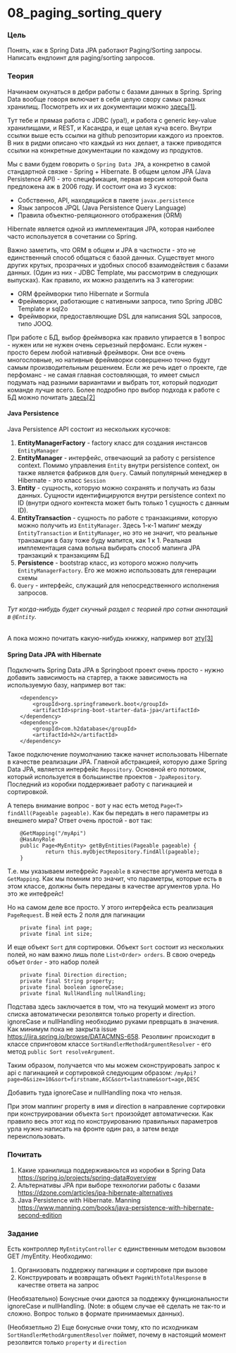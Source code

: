 # 08_paging_sorting_query

### Цель

Понять, как в Spring Data JPA работают Paging/Sorting запросы. Написать ендпоинт для paging/sorting запросов.

### Теория

Начинаем окунаться в дебри работы с базами данных в Spring. Spring Data вообще говоря включает в себя
целую свору самых разных хранилищ. Посмотреть их и их документации можно [здесь[1]](https://spring.io/projects/spring-data#overview).

Тут тебе и прямая работа с JDBC (ура!), и работа с generic key-value хранилищами, и REST, и Касандра, и еще целая куча всего.
Внутри ссылки выше есть ссылки на github репозитории каждого из проектов. В них в ридми описано что каждый из них делает, 
а также приводятся ссылки на конкретные документации по каждому из продуктов.

Мы с вами будем говорить о ```Spring Data JPA```, а конкретно в самой стандартной связке - Spring + Hibernate. В общем целом 
JPA (Java Persistence API) - это спецификация, первая версия которой была предложена аж в 2006 году. И состоит она из 3 кусков:
- Собственно, API, находящийся в пакете ```javax.persistence```
- Язык запросов JPQL (Java Persistence Query Language)
- Правила объектно-реляционного отображения (ORM)

Hibernate является одной из имплементация JPA, которая наиболее часто используется в сочетании со Spring.

Важно заметить, что ORM в общем и JPA в частности - это не единственный способ общаться с базой данных. Существует много 
других крутых, прозрачных и удобных способ взаимодействия с базами данных. (Один из них - JDBC Template, мы рассмотрим в следующих 
выпусках). Как правило, их можно разделить на 3 категории:
- ORM фреймворки типо Hibernate и Sormula
- Фреймворки, работающие с нативными запроса, типо Spring JDBC Template и sql2o
- Фреймворки, предоставляющие DSL для написания SQL запросов, типо JOOQ.

При работе с БД, выбор фреймворка как правило упирается в 1 вопрос - нужен или не нужен очень серьезный перфоманс. Если
нужен - просто берем любой нативный фреймворк. Они все очень многословные, но нативные фреймворки совершенно точно будут 
самым производительным решением. Если же речь идет о проекте, где перфоманс - не самая главная состовляющая, то имеет 
смысл подумать над разными вариантами и выбрать тот, который подходит команде лучше всего. Более подробно про выбор подхода
к работе с БД можно почитать [здесь[2]](https://dzone.com/articles/jpa-hibernate-alternatives)

#### Java Persistence

Java Persistence API состоит из нескольких кусочков:
1. **EntityManagerFactory** - factory класс для создания инстансов ```EntityManager```
2. **EntityManager** - интерфейс, отвечающий за работу с persistence context. Помимо управления ```Entity``` внутри 
 persistence context, он также является фабриков для ```Query```. Самый популярный менеджер в Hibernate - это класс ```Session```
3. **Entity** - сущность, которую можно сохранять и получать из базы данных. Сущности идентифицируются внутри 
persistence context по ID (внутри одного контекста может быть только 1 сущность с данным ID).
4. **EntityTransaction** - сущность по работе с транзакциями, которую можно получить из ```EntityManager```. Здесь 
1-к-1 мапинг между ```EntityTransaction``` и ```EntityManager```, но это не значит, что реальные транзакции в базу тоже
буду мапится, как 1 к 1. Реальная имплементация сама вольна выбирать способ мапинга JPA транзакций к транзакциям БД
5. **Persistence** - bootstrap класс, из которого можно получить ```EntityManagerFactory```. Его же можно использовать
для генерации схемы
6. ```Query``` - интерфейс, служащий для непосредственного исполнения запросов.

###### Тут когда-нибудь будет скучный раздел с теорией про сотни аннотаций в ```@Entity```.
А пока можно почитать какую-нибудь книжку, например вот [эту[3]](https://www.manning.com/books/java-persistence-with-hibernate-second-edition)

#### Spring Data JPA with Hibernate

Подключить Spring Data JPA в Springboot проект очень просто - нужно добавить зависимость на стартер, а также зависимость
на используемую базу, например вот так:
```
    <dependency>
        <groupId>org.springframework.boot</groupId>
        <artifactId>spring-boot-starter-data-jpa</artifactId>
    </dependency>
    <dependency>
        <groupId>com.h2database</groupId>
        <artifactId>h2</artifactId>
    </dependency>
```

Такое подключение поумолчанию также начнет использовать Hibernate в качестве реализации JPA. Главной абстракцией, которую
даже Spring Data JPA, является интерфейс ```Repository```. Основной его потомок, который используется в большинстве проектов -
```JpaRepository```. Последний из коробки поддерживает работу с пагинацией и сортировкой. 

А теперь внимание вопрос - вот у нас есть метод ```Page<T> findAll(Pageable pageable)```. Как бы передать в него параметры
из внешнего мира? Ответ очень простой - вот так:
```
    @GetMapping("/myApi")
    @HasAnyRole
    public Page<MyEntity> getByEntities(Pageable pageable) {
            return this.myObjectRepository.findAll(pageable);
    }
```

Т.е. мы указываем интефрейс ```Pageable``` в качестве аргумента метода в ```GetMapping```. Как мы помним это значит, что
параметры, которые есть в этом классе, должны быть переданы в качестве аргументов урла. Но это же интефрейс!

Но на самом деле все просто. У этого интерфейса есть реализация ```PageRequest```. В ней есть 2 поля для пагинации
```
	private final int page;
	private final int size;
```

И еще объект ```Sort``` для сортировки. Объект ```Sort``` состоит из нескольких полей, но нам важно лишь поле ```List<Order> orders```. 
В свою очередь объет ```Order``` - это набор полей
```
    private final Direction direction;
    private final String property;
    private final boolean ignoreCase;   
    private final NullHandling nullHandling;
```

Подстава здесь заключается в том, что на текущий момент из этого списка автоматически резолвятся только property и direction.
 ignoreCase и nullHandling необходимо руками преврщать в значения. Как минимум пока не закрыта issue https://jira.spring.io/browse/DATACMNS-658.
 Резолвинг происходит в классе спринговом классе ```SortHandlerMethodArgumentResolver``` - его метод ```public Sort resolveArgument```. 

Таким образом, получается что мы можем сконструировать запрос к api с пагинацией и сортировкой следующим образом:
```/myApi?page=0&size=10&sort=firstname,ASC&sort=lastname&sort=age,DESC```

Добавить туда ignoreCase и nullHandling пока что нельзя.

При этом маппинг property в имя и direction в направление сортировки при конструировании объекта ```Sort``` 
произойдет автоматически. Как правило весь этот код по конструированию правильных параметров урла нужно написать на 
фронте один раз, а затем везде переиспользовать.

### Почитать

1. Какие хранилища поддерживаюьтся из коробки в Spring Data https://spring.io/projects/spring-data#overview
2. Альтернативы JPA при выборе технологии работы с базами https://dzone.com/articles/jpa-hibernate-alternatives
3. Java Persistence with Hibernate. Manning https://www.manning.com/books/java-persistence-with-hibernate-second-edition

### Задание

Есть контроллер ```MyEntityController``` с единственным методом вызовом GET /myEntity. Необходимо:
1) Организовать поддержку пагинации и сортировке при вызове
2) Конструировать и возвращать объект ```PageWithTotalResponse``` в качестве ответа на запрос

(Необязательно) Бонусные очки даются за поддежку функциональности ignoreCase и nullHandling. (Note: в общем случае её сделать не так-то и сложно. 
Вопрос только в формате принимаемых данных).

(Необязетльно 2) Еще бонусные очки тому, кто по исходникам ```SortHandlerMethodArgumentResolver``` поймет, почему в настоящий 
момент резолвится только ```property``` и ```direction```
